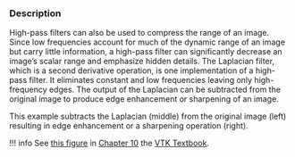 ### Description

High-pass filters can also be used to compress the range of an image. Since low frequencies account for much of the dynamic range of an image but carry little information, a high-pass filter can significantly decrease an image’s scalar range and emphasize hidden details. The Laplacian filter, which is a second derivative operation, is one implementation of a high-pass filter. It eliminates constant and low frequencies leaving only high-frequency edges. The output of the Laplacian can be subtracted from the original image to produce edge enhancement or sharpening of an image.

This example subtracts the Laplacian (middle) from the original image (left) resulting in edge enhancement or a sharpening operation (right).

!!! info
    See [this figure](/VTKBook/10Chapter10/#Figure%2010-9) in [Chapter 10](/VTKBook/10Chapter10) the [VTK Textbook](/VTKBook/01Chapter1).
